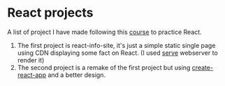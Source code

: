 # React projects

A list of project I have made following this [course](https://www.youtube.com/watch?v=bMknfKXIFA8&t=352s) to practice React.

1. The first project is react-info-site, it's just a simple static single page using CDN displaying some fact on React. (I used [serve](https://www.npmjs.com/package/serve) webserver to render it)
2. The second project is a remake of the first project but using [create-react-app](https://create-react-app.dev/) and a better design.
